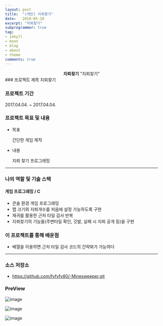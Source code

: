 ```yaml
---
layout: post
title:  "(개인) 지뢰찾기"
date:   2019-05-28
excerpt: "지뢰찾기"
subprogrammer: true
tag:
- jekyll
- moon
- blog
- about
- theme
comments: true
---
```


<center><b>지뢰찾기</b> "지뢰찾기"</center>
### 프로젝트 제목
지뢰찾기

### 프로젝트 기간
2017.04.04. ~ 2017.04.04.

### 프로젝트 목표 및 내용
* 목표

  간단한 게임 제작

* 내용

  지뢰 찾기  프로그래밍   

---



### 나의 역할 및 기술 스택
#### 게임 프로그래밍 / C
* 콘솔 환경 게임 프로그래밍
* 맵 크기와 지뢰개수를 처음에 설정 가능하도록 구현
* 재귀를 활용한 근처 타일 검사 반복
* 지뢰찾기의 기능들(주변타일 확인, 깃발, 실패 시 지뢰 공개 등)을 구현


### 이 프로젝트를 통해 배운점
* 배열을 이용하면 근처 타일 검사 코드의 간략화가 가능하다

---

### 소스 저장소
* https://github.com/fvfvfv80/-Minesweeper.git

### PreView

![image](https://user-images.githubusercontent.com/18138559/72358396-da14ac80-372f-11ea-9991-521997c32f0a.png)

![image](https://user-images.githubusercontent.com/18138559/72358388-d5e88f00-372f-11ea-870a-f59e2ff879a5.png)

![image](https://user-images.githubusercontent.com/18138559/72358394-d84ae900-372f-11ea-82d4-62d568492b5a.png)
